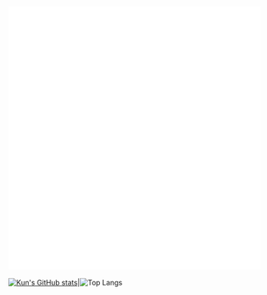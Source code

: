 ![Metrics](https://raw.githubusercontent.com/kom0055/kom0055/master/assets/github-metrics.svg)


[![Kun's GitHub stats](https://github-readme-stats.vercel.app/api?username=kom0055)](https://github.com/anuraghazra/github-readme-stats)|![Top Langs](https://github-readme-stats.vercel.app/api/top-langs/?username=kom0055&layout=compact)
